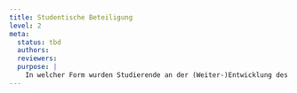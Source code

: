 ```yaml
---
title: Studentische Beteiligung
level: 2
meta:
  status: tbd
  authors: 
  reviewers: 
  purpose: |
    In welcher Form wurden Studierende an der (Weiter-)Entwicklung des Studiengangs beteiligt? Was wurde am Studiengang aufgrund der Stellungnahme der Studierenden geändert bzw. neu abgestimmt?
---
```

